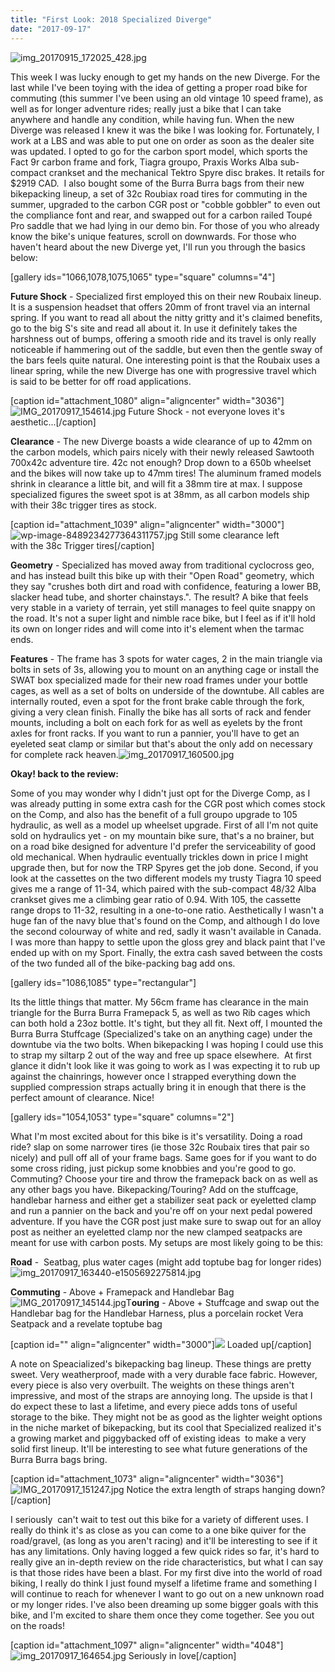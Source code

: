 ```yaml
---
title: "First Look: 2018 Specialized Diverge"
date: "2017-09-17"
---
```


![img_20170915_172025_428.jpg](images/img_20170915_172025_428-e1505692573947.jpg)

This week I was lucky enough to get my hands on the new Diverge. For the last while I've been toying with the idea of getting a proper road bike for commuting (this summer I've been using an old vintage 10 speed frame), as well as for longer adventure rides; really just a bike that I can take anywhere and handle any condition, while having fun. When the new Diverge was released I knew it was the bike I was looking for. Fortunately, I work at a LBS and was able to put one on order as soon as the dealer site was updated. I opted to go for the carbon sport model, which sports the Fact 9r carbon frame and fork, Tiagra groupo, Praxis Works Alba sub-compact crankset and the mechanical Tektro Spyre disc brakes. It retails for $2919 CAD.  I also bought some of the Burra Burra bags from their new bikepacking lineup, a set of 32c Roubiax road tires for commuting in the summer, upgraded to the carbon CGR post or "cobble gobbler" to even out the compliance font and rear, and swapped out for a carbon railed Toupé Pro saddle that we had lying in our demo bin. For those of you who already know the bike's unique features, scroll on downwards. For those who haven't heard about the new Diverge yet, I'll run you through the basics below:

\[gallery ids="1066,1078,1075,1065" type="square" columns="4"\]

**Future Shock** - Specialized first employed this on their new Roubaix lineup. It is a suspension headset that offers 20mm of front travel via an internal spring. If you want to read all about the nitty gritty and it's claimed benefits, go to the big S's site and read all about it. In use it definitely takes the harshness out of bumps, offering a smooth ride and its travel is only really noticeable if hammering out of the saddle, but even then the gentle sway of the bars feels quite natural. One interesting point is that the Roubaix uses a linear spring, while the new Diverge has one with progressive travel which is said to be better for off road applications.

\[caption id="attachment\_1080" align="aligncenter" width="3036"\]![IMG_20170917_154614.jpg](images/img_20170917_154614-e1505688763775.jpg) Future Shock - not everyone loves it's aesthetic...\[/caption\]

**Clearance** - The new Diverge boasts a wide clearance of up to 42mm on the carbon models, which pairs nicely with their newly released Sawtooth 700x42c adventure tire. 42c not enough? Drop down to a 650b wheelset and the bikes will now take up to 47mm tires! The aluminum framed models shrink in clearance a little bit, and will fit a 38mm tire at max. I suppose specialized figures the sweet spot is at 38mm, as all carbon models ship with their 38c trigger tires as stock.

\[caption id="attachment\_1039" align="aligncenter" width="3000"\]![wp-image-8489234277364311757.jpg](images/wp-image-8489234277364311757-e1505689421549.jpg) Still some clearance left with the 38c Trigger tires\[/caption\]

**Geometry** - Specialized has moved away from traditional cyclocross geo, and has instead built this bike up with their "Open Road" geometry, which they say "crushes both dirt and road with confidence, featuring a lower BB, slacker head tube, and shorter chainstays.". The result? A bike that feels very stable in a variety of terrain, yet still manages to feel quite snappy on the road. It's not a super light and nimble race bike, but I feel as if it'll hold its own on longer rides and will come into it's element when the tarmac ends.

**Features** - The frame has 3 spots for water cages, 2 in the main triangle via bolts in sets of 3s, allowing you to mount on an anything cage or install the SWAT box specialized made for their new road frames under your bottle cages, as well as a set of bolts on underside of the downtube. All cables are internally routed, even a spot for the front brake cable through the fork, giving a very clean finish. Finally the bike has all sorts of rack and fender mounts, including a bolt on each fork for as well as eyelets by the front axles for front racks. If you want to run a pannier, you'll have to get an eyeleted seat clamp or similar but that's about the only add on necessary for complete rack heaven.![img_20170917_160500.jpg](images/img_20170917_160500-e1505691400175.jpg)

**Okay! back to the review:**

Some of you may wonder why I didn't just opt for the Diverge Comp, as I was already putting in some extra cash for the CGR post which comes stock on the Comp, and also has the benefit of a full groupo upgrade to 105 hydraulic, as well as a model up wheelset upgrade. First of all I'm not quite sold on hydraulics yet - on my mountain bike sure, that's a no brainer, but on a road bike designed for adventure I'd prefer the serviceability of good old mechanical. When hydraulic eventually trickles down in price I might upgrade then, but for now the TRP Spyres get the job done. Second, if you look at the cassettes on the two different models my trusty Tiagra 10 speed gives me a range of 11-34, which paired with the sub-compact 48/32 Alba crankset gives me a climbing gear ratio of 0.94. With 105, the cassette range drops to 11-32, resulting in a one-to-one ratio. Aesthetically I wasn't a huge fan of the navy blue that's found on the Comp, and although I do love the second colourway of white and red, sadly it wasn't available in Canada. I was more than happy to settle upon the gloss grey and black paint that I've ended up with on my Sport. Finally, the extra cash saved between the costs of the two funded all of the bike-packing bag add ons.

\[gallery ids="1086,1085" type="rectangular"\]

Its the little things that matter. My 56cm frame has clearance in the main triangle for the Burra Burra Framepack 5, as well as two Rib cages which can both hold a 23oz bottle. It's tight, but they all fit. Next off, I mounted the Burra Burra Stuffcage (Specialized's take on an anything cage) under the downtube via the two bolts. When bikepacking I was hoping I could use this to strap my siltarp 2 out of the way and free up space elsewhere.  At first glance it didn't look like it was going to work as I was expecting it to rub up against the chainrings, however once I strapped everything down the supplied compression straps actually bring it in enough that there is the perfect amount of clearance. Nice!

\[gallery ids="1054,1053" type="square" columns="2"\]

What I'm most excited about for this bike is it's versatility. Doing a road ride? slap on some narrower tires (ie those 32c Roubaix tires that pair so nicely) and pull off all of your frame bags. Same goes for if you want to do some cross riding, just pickup some knobbies and you're good to go. Commuting? Choose your tire and throw the framepack back on as well as any other bags you have. Bikepacking/Touring? Add on the stuffcage, handlebar harness and either get a stabilizer seat pack or eyeletted clamp and run a pannier on the back and you're off on your next pedal powered adventure. If you have the CGR post just make sure to swap out for an alloy post as neither an eyeletted clamp nor the new clamped seatpacks are meant for use with carbon posts. My setups are most likely going to be this:

**Road** -  Seatbag, plus water cages (might add toptube bag for longer rides)![img_20170917_163440-e1505692275814.jpg](images/img_20170917_163440-e1505692300941.jpg)

**Commuting** - Above + Framepack and Handlebar Bag![IMG_20170917_145144.jpg](images/img_20170917_145144-e1505693299337.jpg)T**ouring** - Above + Stuffcage and swap out the Handlebar bag for the Handlebar Harness, plus a porcelain rocket Vera Seatpack and a revelate toptube bag

\[caption id="" align="aligncenter" width="3000"\][![](images/wp-image-4585839569900257836.jpg)](https://willzittlau.files.wordpress.com/2017/09/wp-image-4585839569900257836.jpg) Loaded up\[/caption\]

A note on Speacialized's bikepacking bag lineup. These things are pretty sweet. Very weatherproof, made with a very durable face fabric. However, every piece is also very overbuilt. The weights on these things aren't impressive, and most of the straps are annoying long. The upside is that I do expect these to last a lifetime, and every piece adds tons of useful storage to the bike. They might not be as good as the lighter weight options in the niche market of bikepacking, but its cool that Specialized realized it's a growing market and piggybacked off of existing ideas  to make a very solid first lineup. It'll be interesting to see what future generations of the Burra Burra bags bring.

\[caption id="attachment\_1073" align="aligncenter" width="3036"\]![IMG_20170917_151247.jpg](images/img_20170917_1512471.jpg) Notice the extra length of straps hanging down?\[/caption\]

I seriously  can't wait to test out this bike for a variety of different uses. I really do think it's as close as you can come to a one bike quiver for the road/gravel, (as long as you aren't racing) and it'll be interesting to see if it has any limitations. Only having logged a few quick rides so far, it's hard to really give an in-depth review on the ride characteristics, but what I can say is that those rides have been a blast. For my first dive into the world of road biking, I really do think I just found myself a lifetime frame and something I will continue to reach for whenever I want to go out on a new unknown road or my longer rides. I've also been dreaming up some bigger goals with this bike, and I'm excited to share them once they come together. See you out on the roads!

\[caption id="attachment\_1097" align="aligncenter" width="4048"\]![img_20170917_164654.jpg](images/img_20170917_164654-e1505692706638.jpg) Seriously in love\[/caption\]
